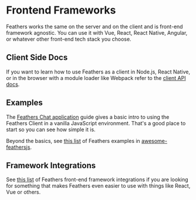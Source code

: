 # Frontend Frameworks

Feathers works the same on the server and on the client and is front-end framework agnostic. You can use it with Vue, React, React Native, Angular, or whatever other front-end tech stack you choose.

## Client Side Docs

If you want to learn how to use Feathers as a client in Node.js, React Native, or in the browser with a module loader like Webpack refer to the [client API docs](../../api/client.md).

## Examples

The [Feathers Chat application](../chat/readme.md) guide gives a basic intro to using the Feathers Client in a vanilla JavaScript environment. That's a good place to start so you can see how simple it is.

Beyond the basics, see [this list](https://github.com/feathersjs/awesome-feathersjs#examples) of Feathers examples in [awesome-feathersjs](https://github.com/feathersjs/awesome-feathersjs).

## Framework Integrations

See [this list](https://github.com/feathersjs/awesome-feathersjs#js-clients) of Feathers front-end framework integrations if you are looking for something that makes Feathers even easier to use with things like React, Vue or others.